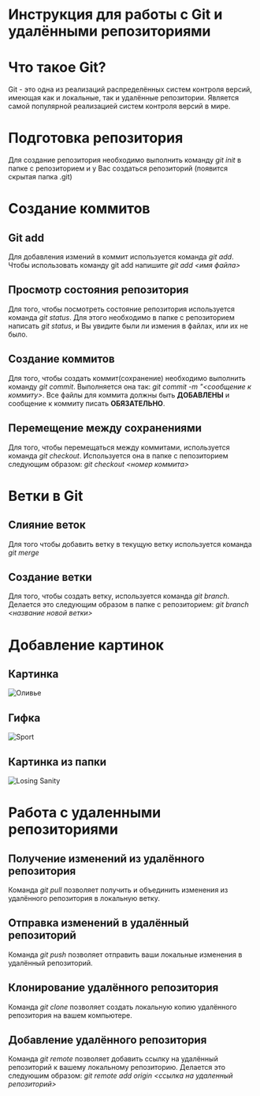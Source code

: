 # Инструкция для работы с Git и удалёнными репозиториями
# Что такое Git?
Git - это одна из реализаций распределённых систем контроля версий, имеющая как и локальные, так и удалённые репозитории. Является самой популярной реализацией систем контроля версий в мире.
# Подготовка репозитория
Для создание репозитория необходимо выполнить команду _git init_ в папке с репозиторием и у Вас создаться репозиторий (появится скрытая папка .git)
# Создание коммитов
## Git add
Для добавления измений в коммит используется команда *git add*. Чтобы использовать команду git add напишите *git add <имя файла>*

## Просмотр состояния репозитория
Для того, чтобы посмотреть состояние репозитория используется команда *git status*. Для этого необходимо в папке с репозиторием написать *git status*, и Вы увидите были ли измения в файлах, или их не было.

## Создание коммитов
Для того, чтобы создать коммит(сохранение) необходимо выполнить команду *git commit*. Выполняется она так: *git commit -m "<сообщение к коммиту>*. Все файлы для коммита должны быть **ДОБАВЛЕНЫ** и сообщение к коммиту писать **ОБЯЗАТЕЛЬНО**.

## Перемещение между сохранениями
Для того, чтобы перемещаться между коммитами, используется команда *git checkout*. Используется она в папке с пепозиторием следующим образом: *git checkout <номер коммита>*

# Ветки в Git

## Слияние веток
Для того чтобы добавить ветку в текущую ветку используется команда *git merge*

## Создание ветки
Для того, чтобы создать ветку, используется команда *git branch*. Делается это следующим образом в папке с репозиторием: *git branch <название новой ветки>*

# Добавление картинок
## Картинка
![Оливье](https://kappa.lol/26GmJ)
## Гифка
![Sport](https://kappa.lol/6SKS-)
## Картинка из папки
![Losing Sanity](BrorLOSINGhisSanity.png)

# Работа с удаленными репозиториями

## Получение изменений из удалённого репозитория
Команда *git pull* позволяет получить и объединить изменения из удалённого репозитория в локальную ветку.
## Отправка изменений в удалённый репозиторий
Команда *git push* позволяет отправить ваши локальные изменения в удалённый репозиторий. 
## Клонирование удалённого репозитория
Команда *git clone* позволяет создать локальную копию удалённого репозитория на вашем компьютере.
## Добавление удалённого репозитория
Команда *git remote* позволяет добавить ссылку на удалённый репозиторий к вашему локальному репозиторию. Делается это следуюшим образом: *git remote add origin <ссылка на удаленный репозиторий>*